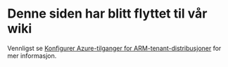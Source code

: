 # Denne siden har blitt flyttet til vår wiki

Vennligst se [Konfigurer Azure-tilganger for ARM-tenant-distribusjoner](https://github.com/Azure/Enterprise-Scale/wiki/ALZ-Setup-azure-no) for mer informasjon.